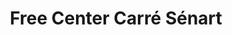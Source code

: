 ---
title: "Free Center Carré Sénart"
url: /lieusaint/free-center-carre-senart/
shop: téléphone portable
---
